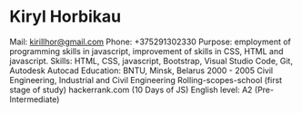 # Kiryl Horbikau
Mail: kirillhor@gmail.com
Phone: +375291302330
Purpose: employment of programming skills in javascript, improvement of skills in CSS, HTML and javascript.
Skills: HTML, CSS, javascript, Bootstrap, Visual Studio Code, Git, Autodesk Autocad
Education: BNTU, Minsk, Belarus 2000 - 2005 Civil Engineering, Industrial and Civil Engineering
Rolling-scopes-school (first stage of study)
hackerrank.com (10 Days of JS)
English level: A2 (Pre-Intermediate)